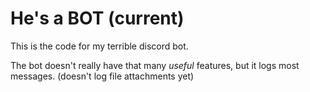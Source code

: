 # He's a BOT (current)

This is the code for my terrible discord bot.

The bot doesn't really have that many *useful* features, but it logs most messages. (doesn't log file attachments yet)
